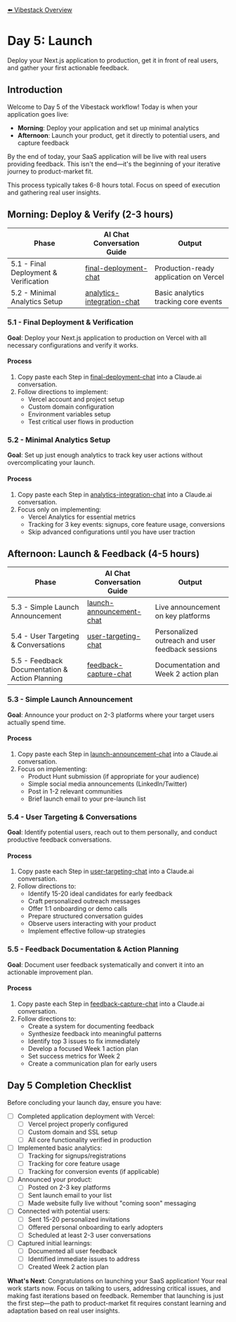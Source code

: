 [⬅️ Vibestack Overview](../README.md)

# Day 5: Launch

Deploy your Next.js application to production, get it in front of real users, and gather your first actionable feedback.

## Introduction
Welcome to Day 5 of the Vibestack workflow! Today is when your application goes live:
- **Morning**: Deploy your application and set up minimal analytics
- **Afternoon**: Launch your product, get it directly to potential users, and capture feedback

By the end of today, your SaaS application will be live with real users providing feedback. This isn't the end—it's the beginning of your iterative journey to product-market fit.

This process typically takes 6-8 hours total. Focus on speed of execution and gathering real user insights.

## Morning: Deploy & Verify (2-3 hours)

| Phase | AI Chat Conversation Guide | Output |
|-------|-----------------|-----------------|
| 5.1 - Final Deployment & Verification | [final-deployment-chat](5.1-final-deployment-chat.md) | Production-ready application on Vercel |
| 5.2 - Minimal Analytics Setup | [analytics-integration-chat](5.2-analytics-integration-chat.md) | Basic analytics tracking core events |

### 5.1 - Final Deployment & Verification

**Goal**: Deploy your Next.js application to production on Vercel with all necessary configurations and verify it works.

#### Process
1. Copy paste each Step in [final-deployment-chat](5.1-final-deployment-chat.md) into a Claude.ai conversation.
2. Follow directions to implement:
   - Vercel account and project setup
   - Custom domain configuration 
   - Environment variables setup
   - Test critical user flows in production

### 5.2 - Minimal Analytics Setup

**Goal**: Set up just enough analytics to track key user actions without overcomplicating your launch.

#### Process
1. Copy paste each Step in [analytics-integration-chat](5.2-analytics-integration-chat.md) into a Claude.ai conversation.
2. Focus only on implementing:
   - Vercel Analytics for essential metrics
   - Tracking for 3 key events: signups, core feature usage, conversions
   - Skip advanced configurations until you have user traction

## Afternoon: Launch & Feedback (4-5 hours)

| Phase | AI Chat Conversation Guide | Output |
|-------|-----------------|-----------------|
| 5.3 - Simple Launch Announcement | [launch-announcement-chat](5.3-launch-announcement-chat.md) | Live announcement on key platforms |
| 5.4 - User Targeting & Conversations | [user-targeting-chat](5.4-user-targeting-chat.md) | Personalized outreach and user feedback sessions |
| 5.5 - Feedback Documentation & Action Planning | [feedback-capture-chat](5.5-feedback-capture-chat.md) | Documentation and Week 2 action plan |

### 5.3 - Simple Launch Announcement

**Goal**: Announce your product on 2-3 platforms where your target users actually spend time.

#### Process
1. Copy paste each Step in [launch-announcement-chat](5.3-launch-announcement-chat.md) into a Claude.ai conversation.
2. Focus on implementing:
   - Product Hunt submission (if appropriate for your audience)
   - Simple social media announcements (LinkedIn/Twitter)
   - Post in 1-2 relevant communities
   - Brief launch email to your pre-launch list

### 5.4 - User Targeting & Conversations

**Goal**: Identify potential users, reach out to them personally, and conduct productive feedback conversations.

#### Process
1. Copy paste each Step in [user-targeting-chat](5.4-user-targeting-chat.md) into a Claude.ai conversation.
2. Follow directions to:
   - Identify 15-20 ideal candidates for early feedback
   - Craft personalized outreach messages
   - Offer 1:1 onboarding or demo calls
   - Prepare structured conversation guides
   - Observe users interacting with your product
   - Implement effective follow-up strategies

### 5.5 - Feedback Documentation & Action Planning

**Goal**: Document user feedback systematically and convert it into an actionable improvement plan.

#### Process
1. Copy paste each Step in [feedback-capture-chat](5.5-feedback-capture-chat.md) into a Claude.ai conversation.
2. Follow directions to:
   - Create a system for documenting feedback
   - Synthesize feedback into meaningful patterns
   - Identify top 3 issues to fix immediately
   - Develop a focused Week 1 action plan
   - Set success metrics for Week 2
   - Create a communication plan for early users

## Day 5 Completion Checklist

Before concluding your launch day, ensure you have:

- [ ] Completed application deployment with Vercel:
  - [ ] Vercel project properly configured
  - [ ] Custom domain and SSL setup
  - [ ] All core functionality verified in production

- [ ] Implemented basic analytics:
  - [ ] Tracking for signups/registrations
  - [ ] Tracking for core feature usage
  - [ ] Tracking for conversion events (if applicable)

- [ ] Announced your product:
  - [ ] Posted on 2-3 key platforms
  - [ ] Sent launch email to your list
  - [ ] Made website fully live without "coming soon" messaging

- [ ] Connected with potential users:
  - [ ] Sent 15-20 personalized invitations
  - [ ] Offered personal onboarding to early adopters
  - [ ] Scheduled at least 2-3 user conversations

- [ ] Captured initial learnings:
  - [ ] Documented all user feedback
  - [ ] Identified immediate issues to address
  - [ ] Created Week 2 action plan

**What's Next**: Congratulations on launching your SaaS application! Your real work starts now. Focus on talking to users, addressing critical issues, and making fast iterations based on feedback. Remember that launching is just the first step—the path to product-market fit requires constant learning and adaptation based on real user insights.